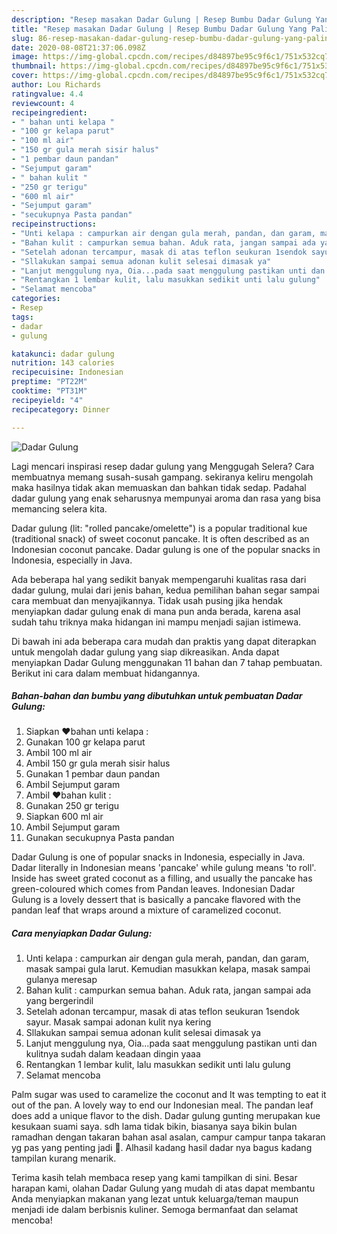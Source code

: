 ```yaml
---
description: "Resep masakan Dadar Gulung | Resep Bumbu Dadar Gulung Yang Paling Enak"
title: "Resep masakan Dadar Gulung | Resep Bumbu Dadar Gulung Yang Paling Enak"
slug: 86-resep-masakan-dadar-gulung-resep-bumbu-dadar-gulung-yang-paling-enak
date: 2020-08-08T21:37:06.098Z
image: https://img-global.cpcdn.com/recipes/d84897be95c9f6c1/751x532cq70/dadar-gulung-foto-resep-utama.jpg
thumbnail: https://img-global.cpcdn.com/recipes/d84897be95c9f6c1/751x532cq70/dadar-gulung-foto-resep-utama.jpg
cover: https://img-global.cpcdn.com/recipes/d84897be95c9f6c1/751x532cq70/dadar-gulung-foto-resep-utama.jpg
author: Lou Richards
ratingvalue: 4.4
reviewcount: 4
recipeingredient:
- " bahan unti kelapa "
- "100 gr kelapa parut"
- "100 ml air"
- "150 gr gula merah sisir halus"
- "1 pembar daun pandan"
- "Sejumput garam"
- " bahan kulit "
- "250 gr terigu"
- "600 ml air"
- "Sejumput garam"
- "secukupnya Pasta pandan"
recipeinstructions:
- "Unti kelapa : campurkan air dengan gula merah, pandan, dan garam, masak sampai gula larut. Kemudian masukkan kelapa, masak sampai gulanya meresap"
- "Bahan kulit : campurkan semua bahan. Aduk rata, jangan sampai ada yang bergerindil"
- "Setelah adonan tercampur, masak di atas teflon seukuran 1sendok sayur. Masak sampai adonan kulit nya kering"
- "Sllakukan sampai semua adonan kulit selesai dimasak ya"
- "Lanjut menggulung nya, Oia...pada saat menggulung pastikan unti dan kulitnya sudah dalam keadaan dingin yaaa"
- "Rentangkan 1 lembar kulit, lalu masukkan sedikit unti lalu gulung"
- "Selamat mencoba"
categories:
- Resep
tags:
- dadar
- gulung

katakunci: dadar gulung 
nutrition: 143 calories
recipecuisine: Indonesian
preptime: "PT22M"
cooktime: "PT31M"
recipeyield: "4"
recipecategory: Dinner

---
```



![Dadar Gulung](https://img-global.cpcdn.com/recipes/d84897be95c9f6c1/751x532cq70/dadar-gulung-foto-resep-utama.jpg)

Lagi mencari inspirasi resep dadar gulung yang Menggugah Selera? Cara membuatnya memang susah-susah gampang. sekiranya keliru mengolah maka hasilnya tidak akan memuaskan dan bahkan tidak sedap. Padahal dadar gulung yang enak seharusnya mempunyai aroma dan rasa yang bisa memancing selera kita.

Dadar gulung (lit: &#34;rolled pancake/omelette&#34;) is a popular traditional kue (traditional snack) of sweet coconut pancake. It is often described as an Indonesian coconut pancake. Dadar gulung is one of the popular snacks in Indonesia, especially in Java.

Ada beberapa hal yang sedikit banyak mempengaruhi kualitas rasa dari dadar gulung, mulai dari jenis bahan, kedua pemilihan bahan segar sampai cara membuat dan menyajikannya. Tidak usah pusing jika hendak menyiapkan dadar gulung enak di mana pun anda berada, karena asal sudah tahu triknya maka hidangan ini mampu menjadi sajian istimewa.


Di bawah ini ada beberapa cara mudah dan praktis yang dapat diterapkan untuk mengolah dadar gulung yang siap dikreasikan. Anda dapat menyiapkan Dadar Gulung menggunakan 11 bahan dan 7 tahap pembuatan. Berikut ini cara dalam membuat hidangannya.

<!--inarticleads1-->

##### Bahan-bahan dan bumbu yang dibutuhkan untuk pembuatan Dadar Gulung:

1. Siapkan  ❤️bahan unti kelapa :
1. Gunakan 100 gr kelapa parut
1. Ambil 100 ml air
1. Ambil 150 gr gula merah sisir halus
1. Gunakan 1 pembar daun pandan
1. Ambil Sejumput garam
1. Ambil  ❤️bahan kulit :
1. Gunakan 250 gr terigu
1. Siapkan 600 ml air
1. Ambil Sejumput garam
1. Gunakan secukupnya Pasta pandan


Dadar Gulung is one of popular snacks in Indonesia, especially in Java. Dadar literally in Indonesian means &#39;pancake&#39; while gulung means &#39;to roll&#39;. Inside has sweet grated coconut as a filling, and usually the pancake has green-coloured which comes from Pandan leaves. Indonesian Dadar Gulung is a lovely dessert that is basically a pancake flavored with the pandan leaf that wraps around a mixture of caramelized coconut. 

<!--inarticleads2-->

##### Cara menyiapkan Dadar Gulung:

1. Unti kelapa : campurkan air dengan gula merah, pandan, dan garam, masak sampai gula larut. Kemudian masukkan kelapa, masak sampai gulanya meresap
1. Bahan kulit : campurkan semua bahan. Aduk rata, jangan sampai ada yang bergerindil
1. Setelah adonan tercampur, masak di atas teflon seukuran 1sendok sayur. Masak sampai adonan kulit nya kering
1. Sllakukan sampai semua adonan kulit selesai dimasak ya
1. Lanjut menggulung nya, Oia...pada saat menggulung pastikan unti dan kulitnya sudah dalam keadaan dingin yaaa
1. Rentangkan 1 lembar kulit, lalu masukkan sedikit unti lalu gulung
1. Selamat mencoba


Palm sugar was used to caramelize the coconut and It was tempting to eat it out of the pan. A lovely way to end our Indonesian meal. The pandan leaf does add a unique flavor to the dish. Dadar gulung gunting merupakan kue kesukaan suami saya. sdh lama tidak bikin, biasanya saya bikin bulan ramadhan dengan takaran bahan asal asalan, campur campur tanpa takaran yg pas yang penting jadi 🙈. Alhasil kadang hasil dadar nya bagus kadang tampilan kurang menarik. 

Terima kasih telah membaca resep yang kami tampilkan di sini. Besar harapan kami, olahan Dadar Gulung yang mudah di atas dapat membantu Anda menyiapkan makanan yang lezat untuk keluarga/teman maupun menjadi ide dalam berbisnis kuliner. Semoga bermanfaat dan selamat mencoba!
